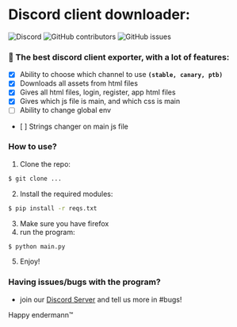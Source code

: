 # Discord client downloader: 

![Discord](https://img.shields.io/discord/1163446455005102181?style=for-the-badge&color=%235562EA&link=https%3A%2F%2Fdiscord.gg%2FFHHqJXvm) ![GitHub contributors](https://img.shields.io/github/contributors/happyenndermangit/discord-client-downloader?style=for-the-badge) ![GitHub issues](https://img.shields.io/github/issues/happyendermangit/discord-client-downloader?style=for-the-badge)

### 🚀 The best discord client exporter, with a lot of features: 

- [x] Ability to choose which channel to use **``(stable, canary, ptb)``**
- [x] Downloads all assets from html files  
- [x] Gives all html files, login, register, app html files
- [x] Gives which js file is main, and which css is main 
- [ ] Ability to change global env 
- [ ] Strings changer on main js file

### How to use?

1. Clone the repo:
```sh 
$ git clone ...
```
2. Install the required modules:
```sh 
$ pip install -r reqs.txt
```
3. Make sure you have firefox
4. run the program: 
```sh 
$ python main.py
```
5. Enjoy!

### Having issues/bugs with the program? 
- join our [Discord Server](https://discord.gg/2FFHHqJXvm) and tell us more in #bugs!


Happy endermann™️